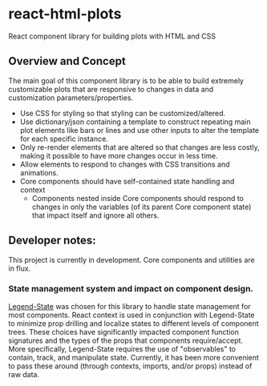 # react-html-plots

React component library for building plots with HTML and CSS

## Overview and Concept
The main goal of this component library is to be able to build extremely customizable plots that are responsive to changes in data and customization parameters/properties.
 - Use CSS for styling so that styling can be customized/altered.
 - Use dictionary/json containing a template to construct repeating main plot elements like bars or lines
 and use other inputs to alter the template for each specific instance.
 - Only re-render elements that are altered so that changes are less costly, making it possible
 to have more changes occur in less time.
 - Allow elements to respond to changes with CSS transitions and animations.
 - Core components should have self-contained state handling and context
    - Components nested inside Core components should respond to changes in only the variables (of its parent Core component state) that impact itself and ignore all others.

## Developer notes:
This project is currently in development. Core components and utilities are in flux.

### State management system and impact on component design.
[Legend-State](https://github.com/LegendApp/legend-state) was chosen for this library to handle state management for most components. React context is used in conjunction with Legend-State to minimize prop drilling and localize states to different levels of component trees. These choices have significantly impacted component function signatures and the types of the props that components require/accept. More specifically, Legend-State requires the use of "observables" to contain, track, and manipulate state. Currently, it has been more convenient to pass these around (through contexts, imports, and/or props) instead of raw data.